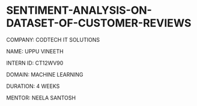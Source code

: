 # SENTIMENT-ANALYSIS-ON-DATASET-OF-CUSTOMER-REVIEWS

COMPANY: CODTECH IT SOLUTIONS

NAME: UPPU VINEETH

INTERN ID: CT12WV90

DOMAIN: MACHINE LEARNING

DURATION: 4 WEEKS

MENTOR: NEELA SANTOSH
